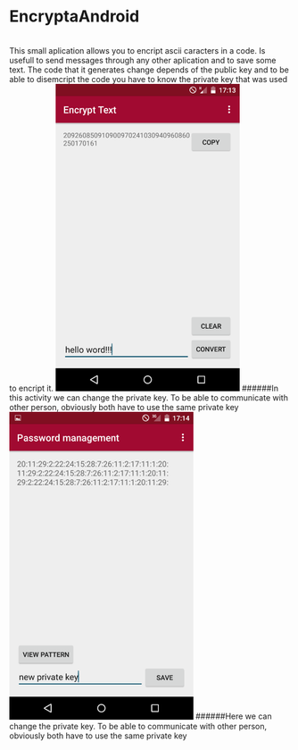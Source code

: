 # EncryptaAndroid
<br>
This small aplication allows you to encript ascii caracters in a code. Is usefull to send messages through any other aplication and to save some text.
The code that it generates change depends of the public key and to be able to disemcript the code you have to know the private key that was used to encript it.
<img src="https://github.com/pedrob1ih/EncryptaAndroid/blob/master/screenShots/B.png" width="330">
######In this activity we can change the private key. To be able to communicate with other person, obviously both have to use the same private key

<br>

<img src="https://github.com/pedrob1ih/EncryptaAndroid/blob/master/screenShots/A.png" width="330">
######Here we can change the private key. To be able to communicate with other person, obviously both have to use the same private key
